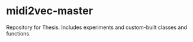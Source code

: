 # midi2vec-master
Repository for Thesis. 
Includes experiments and custom-built classes and functions.

